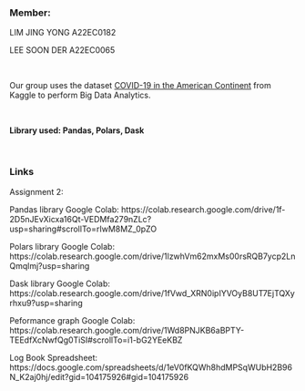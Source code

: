 ### Member:
<p>LIM JING YONG A22EC0182</p>
<p>LEE SOON DER A22EC0065</p>

<br>

Our group uses the dataset [COVID-19 in the American Continent](https://www.kaggle.com/datasets/tavoglc/covid19-in-the-american-continent/data?select=continental2.csv) from Kaggle to perform Big Data Analytics.

<br>

**<p>Library used: Pandas, Polars, Dask</p>**

<br>

### Links
<p>Assignment 2: </p>
<p>Pandas library Google Colab: https://colab.research.google.com/drive/1f-2D5nJEvXicxa16Qt-VEDMfa279nZLc?usp=sharing#scrollTo=rIwM8MZ_0pZO</p>
<p>Polars library Google Colab: https://colab.research.google.com/drive/1lzwhVm62mxMs00rsRQB7ycp2LnQmqlmj?usp=sharing</p>
<p>Dask library Google Colab: https://colab.research.google.com/drive/1fVwd_XRN0ipIYVOyB8UT7EjTQXyrhxu9?usp=sharing</p>
<p>Peformance graph Google Colab: https://colab.research.google.com/drive/1Wd8PNJKB6aBPTY-TEEdfXcNwfQg0TiSI#scrollTo=i1-bG2YEeKBZ</p>
<p>Log Book Spreadsheet: https://docs.google.com/spreadsheets/d/1eV0fKQWh8hdMPSqWUbH2B96N_K2aj0hj/edit?gid=104175926#gid=104175926</p>
